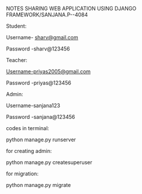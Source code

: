 NOTES SHARING WEB APPLICATION USING DJANGO FRAMEWORK/SANJANA.P--4084

Student:

Username- sharv@gmail.com 

Password -sharv@123456

Teacher:

Username-priyas2005@gmail.com

Password -priyas@123456

Admin:

Username-sanjana123

Password -sanjana@123456

codes in terminal:

python manage.py runserver

for creating admin:

python manage.py createsuperuser

for migration:

python manage.py migrate 

